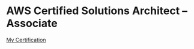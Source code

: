 # AWS Certified Solutions Architect – Associate
[My Certification](https://www.credly.com/badges/dab2a4ea-b706-4471-84ad-31c7c17b26b0/public_url)


